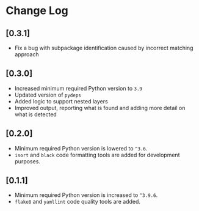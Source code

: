 # Change Log

## [0.3.1]
- Fix a bug with subpackage identification caused by incorrect matching approach

## [0.3.0]
- Increased minimum required Python version to `3.9`
- Updated version of `pydeps`
- Added logic to support nested layers
- Improved output, reporting what is found and adding more detail on what is detected

## [0.2.0]
- Minimum required Python version is lowered to `^3.6`.
- `isort` and `black` code formatting tools are added for development purposes.

## [0.1.1]
- Minimum required Python version is increased to `^3.9.6`.
- `flake8` and `yamllint` code quality tools are added.

